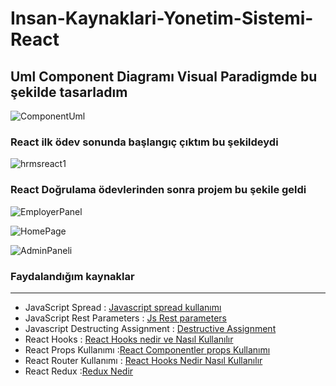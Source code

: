 # Insan-Kaynaklari-Yonetim-Sistemi-React
## Uml Component Diagramı Visual Paradigmde bu şekilde tasarladım

![ComponentUml](https://user-images.githubusercontent.com/74687192/121379406-a9e53380-c94c-11eb-9c78-d8b802f1484e.PNG)


### React ilk ödev sonunda başlangıç çıktım bu şekildeydi
![hrmsreact1](https://user-images.githubusercontent.com/74687192/121377703-3bec3c80-c94b-11eb-8710-32e3e54d4f5c.PNG)

### React Doğrulama ödevlerinden sonra projem bu şekile geldi
![EmployerPanel](https://user-images.githubusercontent.com/74687192/122265058-f72f4b00-cee0-11eb-928f-0a80d0de5351.PNG)

![HomePage](https://user-images.githubusercontent.com/74687192/122265067-f8f90e80-cee0-11eb-9b68-f1b05f79f021.PNG)

![AdminPaneli](https://user-images.githubusercontent.com/74687192/122265076-fb5b6880-cee0-11eb-9695-ffc986ca1780.PNG)

### Faydalandığım kaynaklar
---
- JavaScript Spread : [Javascript spread kullanımı](https://muratdogan.medium.com/sen-javascriptin-bir-lütfusun-spread-operatör-extended-version-fa5de70beaeb)
- JavaScript Rest Parameters : [Js Rest parameters](https://thrkardak.medium.com/javascript-harikaları-1-rest-parameters-7ba6ddcf6874)
- Javascript Destructing Assignment : [Destructive Assignment](https://thrkardak.medium.com/javascript-harikaları-3-destructuring-assignment-64cbb9fe3355)
- React Hooks : [React Hooks nedir ve Nasıl Kullanılır](https://devnot.com/2018/react-hooks-nedir-ve-nasil-kullanilir/)
- React Props Kullanımı :[React Componentler props Kullanımı](https://medium.com/kodcular/react-componentleri-arası-prop-geçişi-a1462ddeac52)
- React Router Kullanımı : [React Hooks Nedir Nasıl Kullanılır](https://www.anatoliacode.com/blog/react-router-nedir-nasil-kullanilir)
- React Redux  :[Redux Nedir](https://devnot.com/2018/redux-nedir/)
